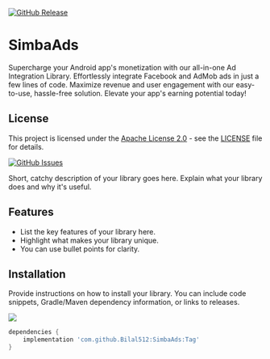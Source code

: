 [![GitHub Release](https://img.shields.io/github/v/release/Bilal512/SimbaAds)](https://github.com/your-username/Bilal512/SimbaAds)

# SimbaAds
Supercharge your Android app's monetization with our all-in-one Ad Integration Library. Effortlessly integrate Facebook and AdMob ads in just a few lines of code. Maximize revenue and user engagement with our easy-to-use, hassle-free solution. Elevate your app's earning potential today!

## License

This project is licensed under the [Apache License 2.0](LICENSE) - see the [LICENSE](LICENSE) file for details.

[![GitHub Issues](https://img.shields.io/github/issues/Bilal512/SimbaAds)](https://github.com/Bilal512/SimbaAds/issues)

Short, catchy description of your library goes here. Explain what your library does and why it's useful.

## Features

- List the key features of your library here.
- Highlight what makes your library unique.
- You can use bullet points for clarity.

## Installation

Provide instructions on how to install your library. You can include code snippets, Gradle/Maven dependency information, or links to releases.

[![](https://jitpack.io/v/Bilal512/SimbaAds.svg)](https://jitpack.io/#Bilal512/SimbaAds)

```gradle
dependencies {
    implementation 'com.github.Bilal512:SimbaAds:Tag'
}
